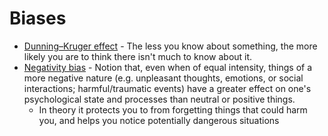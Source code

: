 # Biases

- [Dunning–Kruger effect](http://en.wikipedia.org/wiki/Dunning–Kruger_effect) - The less you know about something, the more likely you are to think there isn't much to know about it.
- [Negativity bias](http://en.wikipedia.org/wiki/Negativity_bias) - Notion that, even when of equal intensity, things of a more negative nature (e.g. unpleasant thoughts, emotions, or social interactions; harmful/traumatic events) have a greater effect on one's psychological state and processes than neutral or positive things.
  - In theory it protects you to from forgetting things that could harm you, and helps you notice potentially dangerous situations
